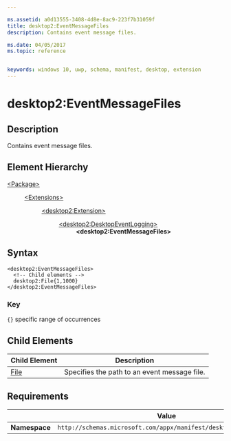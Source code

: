 ```yaml
---

ms.assetid: a0d13555-3408-4d8e-8ac9-223f7b31059f
title: desktop2:EventMessageFiles
description: Contains event message files.

ms.date: 04/05/2017
ms.topic: reference


keywords: windows 10, uwp, schema, manifest, desktop, extension 
---
```


# desktop2:EventMessageFiles


## Description
Contains event message files.

## Element Hierarchy
<dl>
<dt><a href="element-package.md">&lt;Package&gt;</a></dt>
<dd>
<dl>
<dt><a href="element-extensions.md">&lt;Extensions&gt;</a></dt>
<dd>
<dl>
<dt><a href="element-desktop2-package-extension.md">&lt;desktop2:Extension&gt;</a></dt>
<dd>
<dl>
<dt><a href="element-desktop2-DesktopEventLogging.md">&lt;desktop2:DesktopEventLogging&gt;</a></dt>
<dd><b>&lt;desktop2:EventMessageFiles&gt;</b></dd>
</dl>
</dd>
</dl>
</dd>
</dl>
</dd>
</dl>

## Syntax
```syntax
<desktop2:EventMessageFiles>
  <!-- Child elements -->
  desktop2:File{1,1000}
</desktop2:EventMessageFiles>
```

### Key
`{}` specific range of occurrences

## Child Elements
| Child Element | Description |
|---------------|-------------|
| [File](element-desktop2-file.md) | Specifies the path to an event message file. |

## Requirements

|               |    Value                                                         |
|---------------|-------------------------------------------------------------|
| **Namespace** | `http://schemas.microsoft.com/appx/manifest/desktop/windows10/2` |